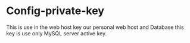 # Config-private-key
This is use in the web host key our personal web host  and Database this key is use only MySQL server active key.
